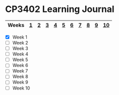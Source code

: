 # CP3402 Learning Journal

| Weeks | [1](./Week_1.md) | [2](./Week_2.md) | [3](./Week_3.md) | [4](./Week_4.md) | [5](./Week_5.md) | [6](./Week_6.md) | [7](./Week_7.md) | [8](./Week_8.md) | [9](./Week_9.md) | [10](./Week_10.md) |
| ---------- | -- | -- | -- | -- | -- | -- | -- | -- | -- | -- |

- [x] Week 1
- [ ] Week 2
- [ ] Week 3
- [ ] Week 4
- [ ] Week 5
- [ ] Week 6
- [ ] Week 7
- [ ] Week 8
- [ ] Week 9
- [ ] Week 10
